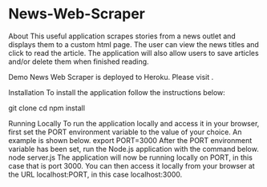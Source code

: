 # News-Web-Scraper


About
This useful application scrapes stories from a news outlet and displays them to a custom html page. The user can view the news titles and click to read the article. The application will also allow users to save articles and/or delete them when finished reading. 


Demo
News Web Scraper is deployed to Heroku. Please visit .

Installation
To install the application follow the instructions below:

git clone 
cd 
npm install


Running Locally
To run the application locally and access it in your browser, 
first set the PORT environment variable to the value of your choice. An example is shown below.
export PORT=3000
After the PORT environment variable has been set, run the Node.js application with the command below.
node server.js
The application will now be running locally on PORT, in this case that is port 3000. You can then access it locally from your browser at the URL localhost:PORT, in this case localhost:3000.




